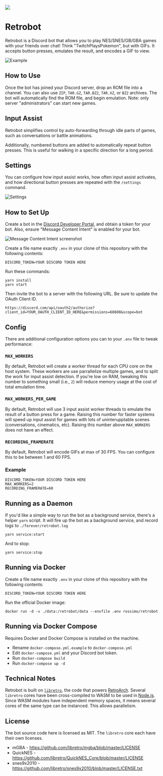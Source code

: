 [![](https://dcbadge.vercel.app/api/server/dbcnjr9tp9)](https://discord.gg/dbcnjr9tp9)

# Retrobot

Retrobot is a Discord bot that allows you to play NES/SNES/GB/GBA games with your friends over chat! Think "TwitchPlaysPokemon", but with GIFs. It accepts button presses, emulates the result, and encodes a GIF to view.

![Example](example.webp)

## How to Use
Once the bot has joined your Discord server, drop an ROM file into a channel. You can also use `ZIP`, `TAR.GZ`, `TAR.BZ2`, `TAR.XZ`, or `BZ2` archives. The bot will automatically find the ROM file, and begin emulation. Note: only server "administrators" can start new games.

## Input Assist
Retrobot simplifies control by auto-forwarding through idle parts of games, such as conversations or battle animations. 

Additionally, numbered buttons are added to automatically repeat button presses. This is useful for walking in a specific direction for a long period.

## Settings
You can configure how input assist works, how often input assist activates, and how directional button presses are repeated with the `/settings` command.

![Settings](settings.png)

## How to Set Up
Create a bot in the [Discord Developer Portal](https://discord.com/developers/applications), and obtain a token for your bot. Also, ensure "Message Content Intent" is enabled for your bot.

![Message Content Intent screenshot](permissions.png)

Create a file name exactly `.env` in your clone of this repository with the following contents:
```
DISCORD_TOKEN=YOUR DISCORD TOKEN HERE
```

Run these commands:
```
yarn install
yarn start
```

Then invite the bot to a server with the following URL. Be sure to update the OAuth Client ID.
```
https://discord.com/api/oauth2/authorize?client_id=YOUR_OAUTH_CLIENT_ID_HERE&permissions=68608&scope=bot
```

## Config

There are additional configuration options you can to your `.env` file to tweak performance:

### `MAX_WORKERS`
By default, Retrobot will create a worker thread for each CPU core on the host system. These workers are use parrallelize multiple games, and to split the work for input assist detection. If you're low on RAM, tweaking this number to something small (i.e., `2`) will reduce memory usage at the cost of total emulation time.

### `MAX_WORKERS_PER_GAME`
By default, Retrobot will use 3 input assist worker threads to emulate the result of a button press for a game. Raising this number for faster systems will speed up input assist for games with lots of uninterupptable scenes (conversations, cinematics, etc). Raising this number above `MAX_WORKERS` does not have an effect.

### `RECORDING_FRAMERATE`
By default, Retrobot will encode GIFs at max of 30 FPS. You can configure this to be between 1 and 60 FPS.

### Example
```
DISCORD_TOKEN=YOUR DISCORD TOKEN HERE
MAX_WORKERS=2
RECORDING_FRAMERATE=60
```

## Running as a Daemon
If you'd like a simple way to run the bot as a background service, there's a helper `yarn` script. It will fire up the bot as a background service, and record logs to `./forever/retrobot.log`
```
yarn service:start
```
And to stop:
```
yarn service:stop
```

## Running via Docker
Create a file name exactly `.env` in your clone of this repository with the following contents:
```
DISCORD_TOKEN=YOUR DISCORD TOKEN HERE
```

Run the official Docker image:
```
docker run -d -v ./data:/retrobot/data --envfile .env rossimo/retrobot
```

## Running via Docker Compose

Requires Docker and Docker Compose is installed on the machine.

- Rename `docker-compose.yml.example` to `docker-compose.yml`
- Edit `docker-compose.yml` and your Discord bot token.
- Run `docker-compose build`
- Run `docker-compose up -d`

## Technical Notes
Retrobot is built on [`libretro`](https://github.com/libretro/libretro-common), the code that powers [RetroArch](https://www.retroarch.com/). Several `libretro` cores have been cross-compiled to WASM to be used in [Node.js](https://www.retroarch.com/). Since WASM modules have independent memory spaces, it means several cores of the same type can be instanced. This allows parallelism.

## License
The bot source code here is licensed as MIT. The `libretro` core each have their own licenses.
* mGBA - https://github.com/libretro/mgba/blob/master/LICENSE
* QuickNES - https://github.com/libretro/QuickNES_Core/blob/master/LICENSE
* snes9x2010 - https://github.com/libretro/snes9x2010/blob/master/LICENSE.txt
